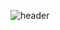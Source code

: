![header](https://capsule-render.vercel.app/api?type=waving&color=ffffff&height=150&section=header&text=happyskid&fontSize=120&stroke=000000&fontColor=000000)
